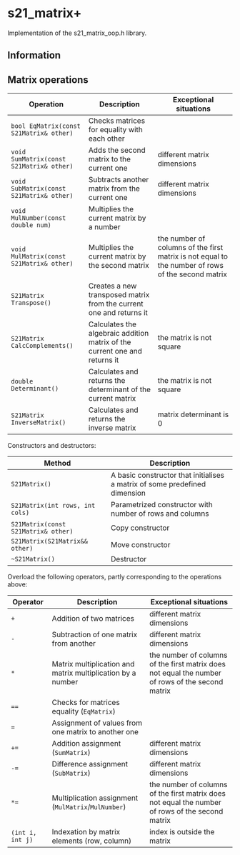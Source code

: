 # s21_matrix+

Implementation of the s21_matrix_oop.h library.

## Information

## Matrix operations

| Operation | Description | Exceptional situations |
| ----------- | ----------- | ----------- |
| `bool EqMatrix(const S21Matrix& other)` | Checks matrices for equality with each other |  |
| `void SumMatrix(const S21Matrix& other)` | Adds the second matrix to the current one | different matrix dimensions |
| `void SubMatrix(const S21Matrix& other)` | Subtracts another matrix from the current one | different matrix dimensions |
| `void MulNumber(const double num) ` | Multiplies the current matrix by a number |  |
| `void MulMatrix(const S21Matrix& other)` | Multiplies the current matrix by the second matrix | the number of columns of the first matrix is not equal to the number of rows of the second matrix |
| `S21Matrix Transpose()` | Creates a new transposed matrix from the current one and returns it |  |
| `S21Matrix CalcComplements()` | Calculates the algebraic addition matrix of the current one and returns it | the matrix is not square |
| `double Determinant()` | Calculates and returns the determinant of the current matrix | the matrix is not square |
| `S21Matrix InverseMatrix()` | Calculates and returns the inverse matrix | matrix determinant is 0 |

Constructors and destructors:

| Method | Description |
| ----------- | ----------- |
| `S21Matrix()` | A basic constructor that initialises a matrix of some predefined dimension |  
| `S21Matrix(int rows, int cols) ` | Parametrized constructor with number of rows and columns |
| `S21Matrix(const S21Matrix& other)` | Copy constructor |
| `S21Matrix(S21Matrix&& other)` | Move constructor |
| `~S21Matrix()` | Destructor |

Overload the following operators, partly corresponding to the operations above:

| Operator | Description | Exceptional situations |
| ----------- | ----------- | ----------- |
| `+`      | Addition of two matrices | different matrix dimensions |
| `-`   | Subtraction of one matrix from another | different matrix dimensions |
| `*`  | Matrix multiplication and matrix multiplication by a number | the number of columns of the first matrix does not equal the number of rows of the second matrix |
| `==`  | Checks for matrices equality (`EqMatrix`) | |
| `=`  | Assignment of values from one matrix to another one | |
| `+=`  | Addition assignment (`SumMatrix`) | different matrix dimensions |
| `-=`  | Difference assignment (`SubMatrix`) | different matrix dimensions |
| `*=`  | Multiplication assignment (`MulMatrix`/`MulNumber`) | the number of columns of the first matrix does not equal the number of rows of the second matrix |
| `(int i, int j)`  | Indexation by matrix elements (row, column) | index is outside the matrix |

